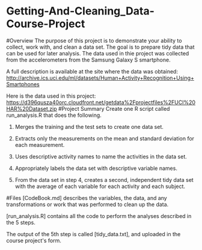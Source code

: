 # Getting-And-Cleaning_Data-Course-Project

#Overview
The purpose of this project is to demonstrate your ability to collect, work with, and clean a data set. The goal is to prepare tidy data that can be used for later analysis.
The data used in thie project was collected from the accelerometers from the Samsung Galaxy S smartphone. 

A full description is available at the site where the data was obtained: 
http://archive.ics.uci.edu/ml/datasets/Human+Activity+Recognition+Using+Smartphones 

Here is the data used in this project:
https://d396qusza40orc.cloudfront.net/getdata%2Fprojectfiles%2FUCI%20HAR%20Dataset.zip 
#Project Summary
Create one R script called run_analysis.R that does the following. 

1. Merges the training and the test sets to create one data set.

2. Extracts only the measurements on the mean and standard deviation for each measurement. 

3. Uses descriptive activity names to name the activities in the data set.

4. Appropriately labels the data set with descriptive variable names. 

5. From the data set in step 4, creates a second, independent tidy data set with the average of each variable for each activity and each subject.

#Files
[CodeBook.md] describes the variables, the data, and any transformations or work that was performed to clean up the data.

[run_analysis.R] contains all the code to perform the analyses described in the 5 steps. 

The output of the 5th step is called [tidy_data.txt], and uploaded in the course project's form.
